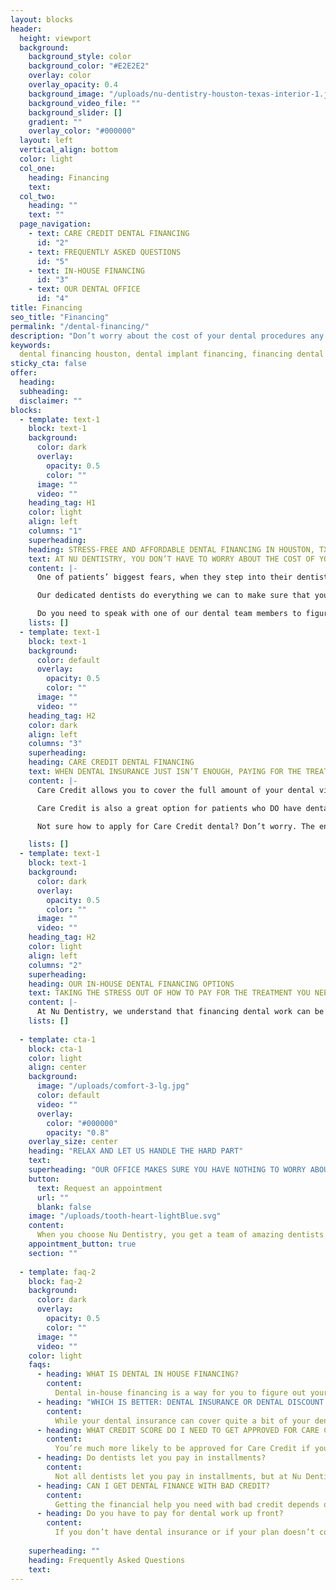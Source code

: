 ```yaml
---
layout: blocks
header:
  height: viewport
  background:
    background_style: color
    background_color: "#E2E2E2"
    overlay: color
    overlay_opacity: 0.4
    background_image: "/uploads/nu-dentistry-houston-texas-interior-1.jpg"
    background_video_file: ""
    background_slider: []
    gradient: ""
    overlay_color: "#000000"
  layout: left
  vertical_align: bottom
  color: light
  col_one:
    heading: Financing 
    text: 
  col_two:
    heading: ""
    text: ""
  page_navigation:
    - text: CARE CREDIT DENTAL FINANCING
      id: "2"
    - text: FREQUENTLY ASKED QUESTIONS
      id: "5"
    - text: IN-HOUSE FINANCING
      id: "3"
    - text: OUR DENTAL OFFICE
      id: "4"      
title: Financing
seo_title: "Financing"
permalink: "/dental-financing/"
description: "Don’t worry about the cost of your dental procedures any longer with dental financing! We make sure that getting the treatment you need doesn’t have to break..."
keywords:
  dental financing houston, dental implant financing, financing dental work, dental financing bad credit, dental financing for patients, dental financing optio...
sticky_cta: false
offer:
  heading: 
  subheading: 
  disclaimer: ""
blocks:
  - template: text-1
    block: text-1
    background:
      color: dark
      overlay:
        opacity: 0.5
        color: ""
      image: ""
      video: ""
    heading_tag: H1
    color: light
    align: left
    columns: "1"
    superheading: 
    heading: STRESS-FREE AND AFFORDABLE DENTAL FINANCING IN HOUSTON, TX
    text: AT NU DENTISTRY, YOU DON’T HAVE TO WORRY ABOUT THE COST OF YOUR DENTAL PROCEDURES ANY LONGER.
    content: |-
      One of patients’ biggest fears, when they step into their dentist’s office, isn’t their upcoming cavity filling, tooth extraction, or implant surgery—it’s how they’re going to pay for it. Even with a good dental insurance plan, there’s no guarantee that everything will be fully covered. So, what’s there for you to do when you need immediate treatment? At Nu Dentistry, we offer multiple dental financing options to ensure that you never have to put off your necessary visits again!

      Our dedicated dentists do everything we can to make sure that your treatments are always affordable, from approved insurance providers and Care Credit to our in-house financing programs. We’re fully prepared to work with you, discussing your choices and opportunities so you can make the right economic decision for your wallet.

      Do you need to speak with one of our dental team members to figure out what’s best for your current situation? Call our office at (832) 916-4144 today, and we’ll make the whole thing simple and easy for you.
    lists: []
  - template: text-1
    block: text-1
    background:
      color: default
      overlay:
        opacity: 0.5
        color: ""
      image: ""
      video: ""
    heading_tag: H2
    color: dark
    align: left
    columns: "3"
    superheading: 
    heading: CARE CREDIT DENTAL FINANCING
    text: WHEN DENTAL INSURANCE JUST ISN’T ENOUGH, PAYING FOR THE TREATMENTS YOU NEED CAN BE MADE SIMPLE WITH A CARE CREDIT CARD.
    content: |-
      Care Credit allows you to cover the full amount of your dental visit on their service credit card. You then make payments in manageable monthly installments. There’s no expiration date on your Care Credit account, so you can continue to get the treatments you need without the added stress of waiting for approval again.

      Care Credit is also a great option for patients who DO have dental insurance. We all know that insurance providers don’t always cover the full amounts, and the copayments they leave behind can still be a shock. As a dentist that takes Care Credit, however, you can charge the total copayment with us on your Care Credit card without having to rush to the bank.

      Not sure how to apply for Care Credit dental? Don’t worry. The entire process is super simple. All you have to do is follow their intuitive instructions online, and your dental care credit card will be on its way as soon as your application is approved. You’ll be able to start using your account with Care Credit dental providers, including us at Nu Dentistry, right away! Care Credit can be used even before the card arrives!

    lists: []
  - template: text-1
    block: text-1
    background:
      color: dark
      overlay:
        opacity: 0.5
        color: ""
      image: ""
      video: ""
    heading_tag: H2
    color: light
    align: left
    columns: "2"
    superheading: 
    heading: OUR IN-HOUSE DENTAL FINANCING OPTIONS
    text: TAKING THE STRESS OUT OF HOW TO PAY FOR THE TREATMENT YOU NEED.
    content: |-
      At Nu Dentistry, we understand that financing dental work can be stressful, regardless of whether you have dental insurance. That’s why our team is fully prepared to put together a program that’s right for you. As health providers dedicated to your total satisfaction, we want you to always get the care you need without having to break the bank. How exactly do in-house payment plans work? Our dentists know the ins and outs of our treatments, and we know just how to break them down into their most basic parts and costs. After an initial down payment, usually between 30 to 40% of the total payment cost, you can gradually pay the rest back in small, affordable installments until your procedure is fully covered. In-house financing is a great option for those without dental insurance or if the insurance they have doesn’t cover the total cost. Our Houston office is flexible because we believe that everyone should have access to amazing dental care, no matter their financial situation. If you have any questions or concerns about our payment programs, don’t hesitate to contact us at (832) 916-4144. We’re always happy to discuss your financial options and make things that little bit easier for you.
    lists: []
    
  - template: cta-1
    block: cta-1
    color: light
    align: center
    background:
      image: "/uploads/comfort-3-lg.jpg"
      color: default
      video: ""
      overlay:
        color: "#000000"
        opacity: "0.8"
    overlay_size: center
    heading: "RELAX AND LET US HANDLE THE HARD PART"
    text: 
    superheading: "OUR OFFICE MAKES SURE YOU HAVE NOTHING TO WORRY ABOUT WHEN IT COMES TO YOUR DENTAL FINANCING IN HOUSTON."
    button:
      text: Request an appointment
      url: ""
      blank: false
    image: "/uploads/tooth-heart-lightBlue.svg"
    content:
      When you choose Nu Dentistry, you get a team of amazing dentists who are always on your side, even when things get a little tight on your side. If you don’t have dental insurance, you have no reason to resign yourself to infrequent dentist care and poor dental hygiene. From being a dentist that takes Care Credit to offering our own in-house financing, our staff work with you to make everything easier. If you have any questions or concerns about how it all works, don’t hesitate to reach out to us at (832) 916-4144! Our dentists are super friendly and we’re always happy to give you the answers you need.
    appointment_button: true
    section: ""
    
  - template: faq-2
    block: faq-2
    background:
      color: dark
      overlay:
        opacity: 0.5
        color: ""
      image: ""
      video: ""
    color: light
    faqs:
      - heading: WHAT IS DENTAL IN HOUSE FINANCING?
        content:
          Dental in-house financing is a way for you to figure out your financing structure directly with us at Nu Dentistry. Unlike using dental insurance coverage or charging your treatment bill to your credit card, you can access our office’s unique terms, down payment options, and interest for each of our services. Our dentists are experts at what we do and know how to break down each part of the treatment process, meaning we know exactly how to shift things in your favor. For example, if you’re having trouble with your dental implant financing, you can work with your periodontist to put together a payment plan that works for everyone!
      - heading: "WHICH IS BETTER: DENTAL INSURANCE OR DENTAL DISCOUNT PLAN?"
        content:
          While your dental insurance can cover quite a bit of your dental bill each year, dental discounts aren’t something to scoff at either. While no one is paying for your treatment but you, the amount of money you can save from discounts can be well over the amount you pay for your premium with an insurance provider. This is especially true if you end up needing multiple treatments done throughout the year.
      - heading: WHAT CREDIT SCORE DO I NEED TO GET APPROVED FOR CARE CREDIT?
        content:
          You’re much more likely to be approved for Care Credit if you have a credit score of 623 or higher. However, it’s not impossible to get their dental care credit card if you have lesser credit. There have been cases where patients have been approved with scores as low as 600.
      - heading: Do dentists let you pay in installments?
        content:
          Not all dentists let you pay in installments, but at Nu Dentistry, we’re dedicated to ensuring our dental financing for patients is affordable. Talk to your treatment coordinator about spreading out the cost of your treatment.
      - heading: CAN I GET DENTAL FINANCE WITH BAD CREDIT?
        content:
          Getting the financial help you need with bad credit depends on the dental financing options you’re looking at. Insurance providers tend to love patients with great credit. Care Credit is much more lenient and focuses on people with more mediocre credit scores. When you have a score that’s less than stellar, your best choice is to work directly with us at Nu Dentistry. In addition to potential dental discounts, we can also help you make your payment plan more affordable with in-house financing and installments.
      - heading: Do you have to pay for dental work up front?
        content:
          If you don’t have dental insurance or if your plan doesn’t cover the full amount of your treatment, there’s no reason to panic over figuring out how to make up the difference up front. Our office is ready to work with you to come up with an in-house payment plan to pay the rest in installments. All you’ll need is a simple downpayment to start, and we’ll space out the other payments to ensure you’re able to make the full amount without any stress or worry.
          
    superheading: ""
    heading: Frequently Asked Questions
    text: 
---
```


